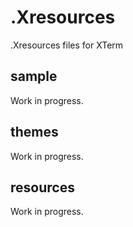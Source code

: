 # .Xresources
.Xresources files for XTerm

## sample

Work in progress.

## themes

Work in progress.

## resources

Work in progress.
